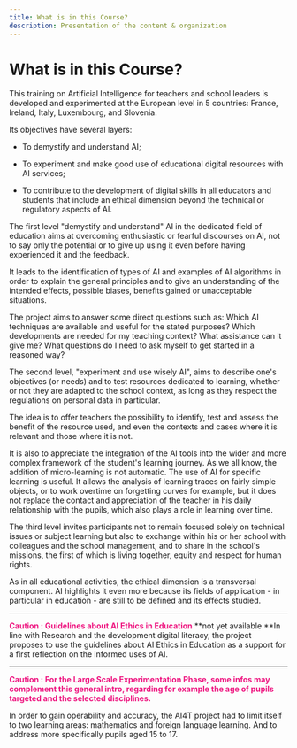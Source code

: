 ```yaml
---
title: What is in this Course?
description: Presentation of the content & organization
---
```


# What is in this Course?

This training on Artificial Intelligence for teachers and school leaders is developed and experimented at the European level in 5 countries: France, Ireland, Italy, Luxembourg, and Slovenia.

Its objectives have several layers:

-   To demystify and understand AI;

-   To experiment and make good use of educational digital resources with AI services;

-   To contribute to the development of digital skills in all educators and students that include an ethical dimension beyond the technical or regulatory aspects of AI.

The first level "demystify and understand" AI in the dedicated field of education aims at overcoming enthusiastic or fearful discourses on AI, not to say only the potential or to give up using it even before having experienced it and the feedback.

It leads to the identification of types of AI and examples of AI algorithms in order to explain the general principles and to give an understanding of the intended effects, possible biases, benefits gained or unacceptable situations.

The project aims to answer some direct questions such as: Which AI techniques are available and useful for the stated purposes? Which developments are needed for my teaching context? What assistance can it give me? What questions do I need to ask myself to get started in a reasoned way?

The second level, "experiment and use wisely AI", aims to describe one's objectives (or needs) and to test resources dedicated to learning, whether or not they are adapted to the school context, as long as they respect the regulations on personal data in particular.

The idea is to offer teachers the possibility to identify, test and assess the benefit of the resource used, and even the contexts and cases where it is relevant and those where it is not.

It is also to appreciate the integration of the AI tools into the wider and more complex framework of the student's learning journey. As we all know, the addition of micro-learning is not automatic. The use of AI for specific learning is useful. It allows the analysis of learning traces on fairly simple objects, or to work overtime on forgetting curves for example, but it does not replace the contact and appreciation of the teacher in his daily relationship with the pupils, which also plays a role in learning over time.

The third level invites participants not to remain focused solely on technical issues or subject learning but also to exchange within his or her school with colleagues and the school management, and to share in the school's missions, the first of which is living together, equity and respect for human rights.

As in all educational activities, the ethical dimension is a transversal component. AI highlights it even more because its fields of application - in particular in education - are still to be defined and its effects studied.

---

**<span style="color:#EE147F">Caution : Guidelines about AI Ethics in Education** **not yet available </span>**In line with Research and the development digital literacy, the project proposes to use the guidelines about AI Ethics in Education as a support for a first reflection on the informed uses of AI.

---

**<span style="color:#EE147F">Caution : For the Large Scale Experimentation Phase, some infos may complement this general intro, regarding for example the age of pupils targeted and the selected disciplines.</span>**

In order to gain operability and accuracy, the AI4T project had to limit itself to two learning areas: mathematics and foreign language learning. And to address more specifically pupils aged 15 to 17.
